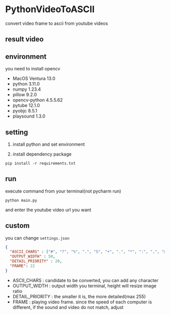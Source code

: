 # PythonVideoToASCII
convert video frame to ascii from youtube videos

## result video


## environment

you need to install opencv

* MacOS Ventura 13.0
* python 3.11.0
* numpy 1.23.4
* pillow 9.2.0
* opencv-python 4.5.5.62
* pytube 12.1.0
* pyobjc 8.5.1
* playsound 1.3.0

## setting
1. install python and set environment

2. install dependency package

```commandline
pip install -r requirements.txt
```


## run
execute command from your terminal(not pycharm run)

```commandline
python main.py
```

and enter the youtube video url you want

## custom
you can change `settings.json`

```json
{
  "ASCII_CHARS" : ["#", "?", "%", ".", "S", "+", ".", "*", ":", ",", "@", "="],
  "OUTPUT_WIDTH" : 50,
  "DETAIL_PRIORITY" : 20,
  "FRAME": 22
}
```

* ASCII_CHARS : candidate to be converted, you can add any character
* OUTPUT_WIDTH : output width you terminal, height will resize image ratio
* DETAIL_PRIORITY : the smaller it is, the more detailed(max 255)
* FRAME : playing video frame. since the speed of each computer is different, if the sound and video do not match, adjust